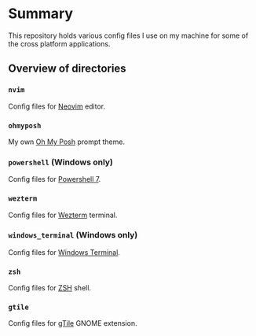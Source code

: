 # Summary

This repository holds various config files I use on my machine for some of the cross platform applications.

## Overview of directories

### `nvim`

Config files for [Neovim](https://neovim.io/) editor.

### `ohmyposh`

My own [Oh My Posh](https://ohmyposh.dev/) prompt theme.

### `powershell` (Windows only)

Config files for [Powershell 7](https://github.com/PowerShell/PowerShell).

### `wezterm`

Config files for [Wezterm](https://wezfurlong.org/wezterm/) terminal.

### `windows_terminal` (Windows only)

Config files for [Windows Terminal](https://github.com/microsoft/terminal).

### `zsh`

Config files for [ZSH](https://zsh.sourceforge.io/) shell.

### `gtile`

Config files for [gTile](https://github.com/gTile/gTile) GNOME extension.
